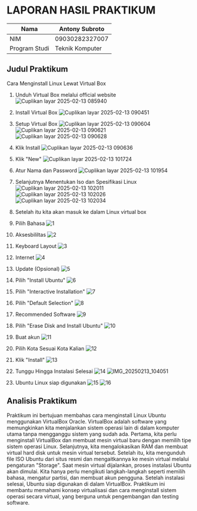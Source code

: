 # LAPORAN HASIL PRAKTIKUM

| Nama        | Antony Subroto |
|----------------|------------|
| NIM        | 09030282327007 |
| Program Studi | Teknik Komputer |

## Judul Praktikum
Cara Menginstall Linux Lewat Virtual Box

1. Unduh Virtual Box melalui official website
![Cuplikan layar 2025-02-13 085940](https://github.com/user-attachments/assets/4b756313-0433-46c2-9b3c-b767d0e56498)

2. Install Virtual Box
![Cuplikan layar 2025-02-13 090451](https://github.com/user-attachments/assets/94cd1665-efd7-4a4c-9cc0-463772859246)

3. Setup Virtual Box
   ![Cuplikan layar 2025-02-13 090604](https://github.com/user-attachments/assets/567446f0-3228-4673-b4cf-1e1632fdd987)
![Cuplikan layar 2025-02-13 090621](https://github.com/user-attachments/assets/707fd1be-7cd3-49e3-8b92-8e5230611fd8)
![Cuplikan layar 2025-02-13 090628](https://github.com/user-attachments/assets/c718a0af-ebfb-4b36-9190-ea3dee75c1f4)

4. Klik Install
![Cuplikan layar 2025-02-13 090636](https://github.com/user-attachments/assets/647f870d-50b8-4780-9437-f36a6db0b48a)

5. Klik "New"
![Cuplikan layar 2025-02-13 101724](https://github.com/user-attachments/assets/58fcab75-9cd8-4282-a399-d862c27ee4a6)

6. Atur Nama dan Password
![Cuplikan layar 2025-02-13 101954](https://github.com/user-attachments/assets/f31b39fb-3356-4d24-89c4-c7376b448d2f)

7. Selanjutnya Menentukan Iso dan Spesifikasi Linux
![Cuplikan layar 2025-02-13 102011](https://github.com/user-attachments/assets/0ec94b74-7951-40cb-91be-47989683757c)
![Cuplikan layar 2025-02-13 102026](https://github.com/user-attachments/assets/6742a78e-f1b9-47ee-b289-224dac04e4f9)
![Cuplikan layar 2025-02-13 102034](https://github.com/user-attachments/assets/87fb455c-4be3-48de-bf93-63ec6420894b)

8. Setelah itu kita akan masuk ke dalam Linux virtual box

9. Pilih Bahasa 
![1](https://github.com/user-attachments/assets/e21a464a-3a9c-4ac5-8cae-b5d21a8457bf)

10. Aksesbililtas
![2](https://github.com/user-attachments/assets/baa9c192-c73e-48d1-ae81-02915bf70c55)

11. Keyboard Layout
![3](https://github.com/user-attachments/assets/8928848c-dcdc-4108-a9a5-5440f362b2a3)

12. Internet
![4](https://github.com/user-attachments/assets/fe44ba33-6661-4fdf-af7b-a433bb95b935)

13. Update (Opsional)
![5](https://github.com/user-attachments/assets/76fd2bad-0410-4ac7-99f7-926e086725a0)

14. Pilih "Install Ubuntu"
![6](https://github.com/user-attachments/assets/f4690adc-e5bb-4cb1-bc41-3a50de59c809)

15. Pilih "Interactive Installation"
![7](https://github.com/user-attachments/assets/56e03626-fcd1-4ad3-9e50-fe6f478b0813)

16. Pilih "Default Selection"
![8](https://github.com/user-attachments/assets/86fd0983-8087-464f-817d-92feb58225ce)

17. Recommended Software
![9](https://github.com/user-attachments/assets/7c144118-5ce0-4e23-93be-04ab6a6c23d6)

18. Pilih "Erase Disk and Install Ubuntu"
![10](https://github.com/user-attachments/assets/73b1b7b8-4fee-4e20-814e-bfcea96b7674)

19. Buat akun
![11](https://github.com/user-attachments/assets/f35e87fb-931b-48a2-9225-51d12bb532c6)

20. Pilih Kota Sesuai Kota Kalian
![12](https://github.com/user-attachments/assets/a55f5944-7839-4d58-be61-6a8b4abb4120)

21. Klik "Install"
![13](https://github.com/user-attachments/assets/acba8ace-cf1e-427c-953c-53b026bc16c3)

22. Tunggu Hingga Instalasi Selesai
![14](https://github.com/user-attachments/assets/b5517fa0-d4aa-40b1-8638-a83836777011)
![IMG_20250213_104051](https://github.com/user-attachments/assets/35261ab0-bfa3-4dfa-9b2a-f94f2de550c5)

22. Ubuntu Linux siap digunakan
![15](https://github.com/user-attachments/assets/7933653b-492b-40bc-8d95-118dde565ff7)
![16](https://github.com/user-attachments/assets/174a458b-3d6f-4da5-8060-0eb3086e48b9)


## Analisis Praktikum
Praktikum ini bertujuan membahas cara menginstall Linux Ubuntu menggunakan VirtualBox Oracle. VirtualBox adalah software yang memungkinkan kita menjalankan sistem operasi lain di dalam komputer utama tanpa mengganggu sistem yang sudah ada. Pertama, kita perlu menginstall VirtualBox dan membuat mesin virtual baru dengan memilih tipe sistem operasi Linux. Selanjutnya, kita mengalokasikan RAM dan membuat virtual hard disk untuk mesin virtual tersebut. 
Setelah itu, kita mengunduh file ISO Ubuntu dari situs resmi dan mengaitkannya ke mesin virtual melalui pengaturan "Storage". Saat mesin virtual dijalankan, proses instalasi Ubuntu akan dimulai. Kita hanya perlu mengikuti langkah-langkah seperti memilih bahasa, mengatur partisi, dan membuat akun pengguna. Setelah instalasi selesai, Ubuntu siap digunakan di dalam VirtualBox. Praktikum ini membantu memahami konsep virtualisasi dan cara menginstall sistem operasi secara virtual, yang berguna untuk pengembangan dan testing software.
